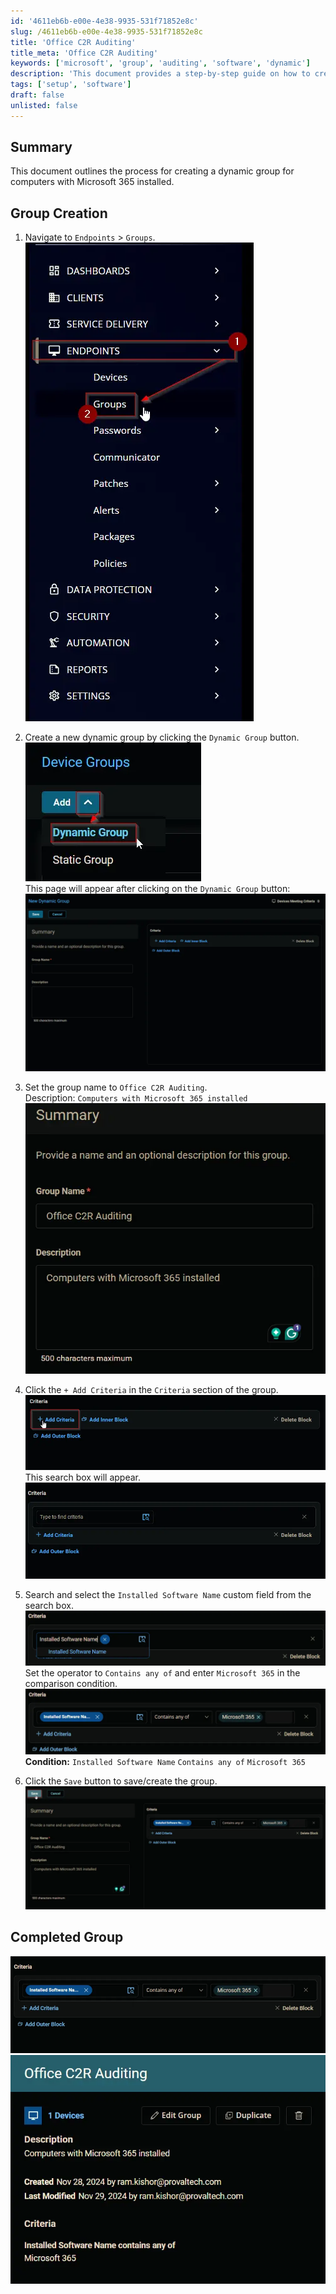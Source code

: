 ```yaml
---
id: '4611eb6b-e00e-4e38-9935-531f71852e8c'
slug: /4611eb6b-e00e-4e38-9935-531f71852e8c
title: 'Office C2R Auditing'
title_meta: 'Office C2R Auditing'
keywords: ['microsoft', 'group', 'auditing', 'software', 'dynamic']
description: 'This document provides a step-by-step guide on how to create a dynamic group for auditing computers with Microsoft 365 installed using ConnectWise Automate. It includes navigation instructions, criteria setup, and completion verification.'
tags: ['setup', 'software']
draft: false
unlisted: false
---
```


## Summary

This document outlines the process for creating a dynamic group for computers with Microsoft 365 installed.

## Group Creation

1. Navigate to `Endpoints` > `Groups`.
   ![Image](../../../static/img/docs/4611eb6b-e00e-4e38-9935-531f71852e8c/image_1.webp)

2. Create a new dynamic group by clicking the `Dynamic Group` button.  
   ![Image](../../../static/img/docs/4611eb6b-e00e-4e38-9935-531f71852e8c/image_2.webp)  
   This page will appear after clicking on the `Dynamic Group` button:  
   ![Image](../../../static/img/docs/4611eb6b-e00e-4e38-9935-531f71852e8c/image_3.webp)

3. Set the group name to `Office C2R Auditing`.  
   Description: `Computers with Microsoft 365 installed`  
   ![Image](../../../static/img/docs/4611eb6b-e00e-4e38-9935-531f71852e8c/image_4.webp)

4. Click the `+ Add Criteria` in the `Criteria` section of the group.  
   ![Image](../../../static/img/docs/4611eb6b-e00e-4e38-9935-531f71852e8c/image_5.webp)  
   This search box will appear.  
   ![Image](../../../static/img/docs/4611eb6b-e00e-4e38-9935-531f71852e8c/image_6.webp)

5. Search and select the `Installed Software Name` custom field from the search box.  
   ![Image](../../../static/img/docs/4611eb6b-e00e-4e38-9935-531f71852e8c/image_7.webp)  
   Set the operator to `Contains any of` and enter `Microsoft 365` in the comparison condition.  
   ![Image](../../../static/img/docs/4611eb6b-e00e-4e38-9935-531f71852e8c/image_8.webp)  
   **Condition:** `Installed Software Name` `Contains any of` `Microsoft 365`

6. Click the `Save` button to save/create the group.  
   ![Image](../../../static/img/docs/4611eb6b-e00e-4e38-9935-531f71852e8c/image_9.webp)

## Completed Group

![Image](../../../static/img/docs/4611eb6b-e00e-4e38-9935-531f71852e8c/image_10.webp)  
![Image](../../../static/img/docs/4611eb6b-e00e-4e38-9935-531f71852e8c/image_11.webp)
